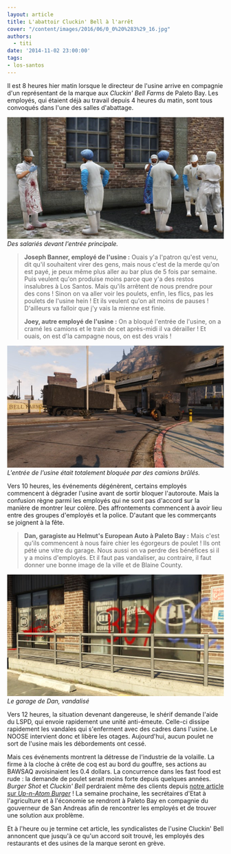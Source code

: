 ```yaml
---
layout: article
title: L'abattoir Cluckin' Bell à l'arrêt
cover: "/content/images/2016/06/0_0%20%283%29_16.jpg"
authors:
  - titi
date: '2014-11-02 23:00:00'
tags:
- los-santos
---
```


Il est 8 heures hier matin lorsque le directeur de l'usine arrive en compagnie d'un représentant de la marque aux _Cluckin' Bell Farms_ de Paleto Bay. Les employés, qui étaient déjà au travail depuis 4 heures du matin, sont tous convoqués dans l'une des salles d'abattage.

![Des salariés devant l'entrée principale.](/content/images/2016/06/0_0%20%281%29_19.jpg)
_Des salariés devant l'entrée principale._

> **Joseph Banner, employé de l'usine :** Ouais y'a l'patron qu'est venu, dit qu'il souhaitent virer des gens, mais nous c'est de la merde qu'on est payé, je peux même plus aller au bar plus de 5 fois par semaine. Puis veulent qu'on produise moins parce que y'a des restos insalubres à Los Santos. Mais qu'ils arrêtent de nous prendre pour des cons ! Sinon on va aller voir les poulets, enfin, les flics, pas les poulets de l'usine hein ! Et ils veulent qu'on ait moins de pauses ! D'ailleurs va falloir que j'y vais la mienne est finie.
> 
> **Joey, autre employé de l'usine :** On a bloqué l'entrée de l'usine, on a cramé les camions et le train de cet après-midi il va dérailler ! Et ouais, on est d'la campagne nous, on est des vrais !

![L'entrée de l'usine était totalement bloquée par des camions brûlés.](/content/images/2016/06/0_0_252.jpg)
_L'entrée de l'usine était totalement bloquée par des camions brûlés._

Vers 10 heures, les événements dégénèrent, certains employés commencent à dégrader l'usine avant de sortir bloquer l'autoroute. Mais la confusion règne parmi les employés qui ne sont pas d'accord sur la manière de montrer leur colère. Des affrontements commencent à avoir lieu entre des groupes d'employés et la police. D'autant que les commerçants se joignent à la fête.

> **Dan, garagiste au Helmut's European Auto à Paleto Bay :** Mais c'est qu'ils commencent à nous faire chier les égorgeurs de poulet ! Ils ont pété une vitre du garage. Nous aussi on va perdre des bénéfices si il y a moins d'employés. Et il faut pas vandaliser, au contraire, il faut donner une bonne image de la ville et de Blaine County.

![Le garage de Dan, vandalisé](/content/images/2016/06/0_0%20%282%29_16.jpg)
_Le garage de Dan, vandalisé_

Vers 12 heures, la situation devenant dangereuse, le shérif demande l'aide du LSPD, qui envoie rapidement une unité anti-émeute. Celle-ci dissipe rapidement les vandales qui s'enferment avec des cadres dans l'usine. Le NOOSE intervient donc et libère les otages. Aujourd'hui, aucun poulet ne sort de l'usine mais les débordements ont cessé.

Mais ces événements montrent la détresse de l'industrie de la volaille. La firme à la cloche à crête de coq est au bord du gouffre, ses actions au BAWSAQ avoisinaient les 0.4 dollars. La concurrence dans les fast food est rude : la demande de poulet serait moins forte depuis quelques années. _Burger Shot_ et _Cluckin' Bell_ perdraient même des clients depuis [notre article sur _Up-n-Atom Burger_](/2014/02/25/le-premier-up-n-atom-fete-son-soixante-sixieme-anniversaire/) ! La semaine prochaine, les secrétaires d'Etat à l'agriculture et à l'économie se rendront à Paleto Bay en compagnie du gouverneur de San Andreas afin de rencontrer les employés et de trouver une solution aux problème.

Et à l'heure ou je termine cet article, les syndicalistes de l'usine Cluckin' Bell annoncent que jusqu'à ce qu'un accord soit trouvé, les employés des restaurants et des usines de la marque seront en grève.